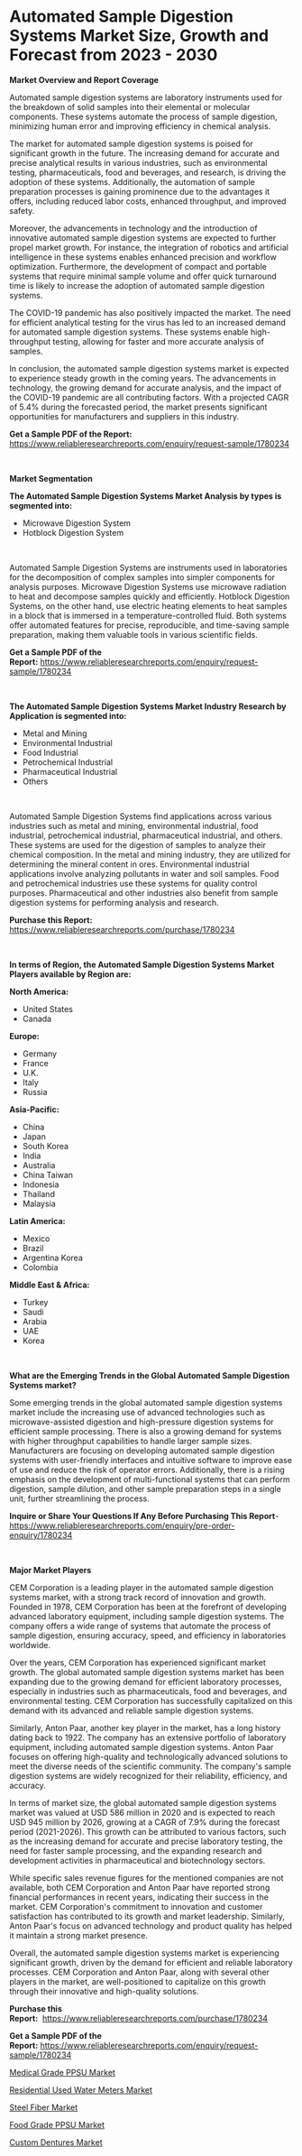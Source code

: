 <p><h1>Automated Sample Digestion Systems Market Size, Growth and Forecast from 2023 - 2030</h1></p><p><strong>Market Overview and Report Coverage</strong></p>
<p><p>Automated sample digestion systems are laboratory instruments used for the breakdown of solid samples into their elemental or molecular components. These systems automate the process of sample digestion, minimizing human error and improving efficiency in chemical analysis.</p><p>The market for automated sample digestion systems is poised for significant growth in the future. The increasing demand for accurate and precise analytical results in various industries, such as environmental testing, pharmaceuticals, food and beverages, and research, is driving the adoption of these systems. Additionally, the automation of sample preparation processes is gaining prominence due to the advantages it offers, including reduced labor costs, enhanced throughput, and improved safety.</p><p>Moreover, the advancements in technology and the introduction of innovative automated sample digestion systems are expected to further propel market growth. For instance, the integration of robotics and artificial intelligence in these systems enables enhanced precision and workflow optimization. Furthermore, the development of compact and portable systems that require minimal sample volume and offer quick turnaround time is likely to increase the adoption of automated sample digestion systems.</p><p>The COVID-19 pandemic has also positively impacted the market. The need for efficient analytical testing for the virus has led to an increased demand for automated sample digestion systems. These systems enable high-throughput testing, allowing for faster and more accurate analysis of samples.</p><p>In conclusion, the automated sample digestion systems market is expected to experience steady growth in the coming years. The advancements in technology, the growing demand for accurate analysis, and the impact of the COVID-19 pandemic are all contributing factors. With a projected CAGR of 5.4% during the forecasted period, the market presents significant opportunities for manufacturers and suppliers in this industry.</p></p>
<p><strong>Get a Sample PDF of the Report:</strong> <a href="https://www.reliableresearchreports.com/enquiry/request-sample/1780234">https://www.reliableresearchreports.com/enquiry/request-sample/1780234</a></p>
<p>&nbsp;</p>
<p><strong>Market Segmentation</strong></p>
<p><strong>The Automated Sample Digestion Systems Market Analysis by types is segmented into:</strong></p>
<p><ul><li>Microwave Digestion System</li><li>Hotblock Digestion System</li></ul></p>
<p>&nbsp;</p>
<p><p>Automated Sample Digestion Systems are instruments used in laboratories for the decomposition of complex samples into simpler components for analysis purposes. Microwave Digestion Systems use microwave radiation to heat and decompose samples quickly and efficiently. Hotblock Digestion Systems, on the other hand, use electric heating elements to heat samples in a block that is immersed in a temperature-controlled fluid. Both systems offer automated features for precise, reproducible, and time-saving sample preparation, making them valuable tools in various scientific fields.</p></p>
<p><strong>Get a Sample PDF of the Report:</strong>&nbsp;<a href="https://www.reliableresearchreports.com/enquiry/request-sample/1780234">https://www.reliableresearchreports.com/enquiry/request-sample/1780234</a></p>
<p>&nbsp;</p>
<p><strong>The Automated Sample Digestion Systems Market Industry Research by Application is segmented into:</strong></p>
<p><ul><li>Metal and Mining</li><li>Environmental Industrial</li><li>Food Industrial</li><li>Petrochemical Industrial</li><li>Pharmaceutical Industrial</li><li>Others</li></ul></p>
<p>&nbsp;</p>
<p><p>Automated Sample Digestion Systems find applications across various industries such as metal and mining, environmental industrial, food industrial, petrochemical industrial, pharmaceutical industrial, and others. These systems are used for the digestion of samples to analyze their chemical composition. In the metal and mining industry, they are utilized for determining the mineral content in ores. Environmental industrial applications involve analyzing pollutants in water and soil samples. Food and petrochemical industries use these systems for quality control purposes. Pharmaceutical and other industries also benefit from sample digestion systems for performing analysis and research.</p></p>
<p><strong>Purchase this Report:</strong>&nbsp; <a href="https://www.reliableresearchreports.com/purchase/1780234">https://www.reliableresearchreports.com/purchase/1780234</a></p>
<p>&nbsp;</p>
<p><strong>In terms of Region, the Automated Sample Digestion Systems Market Players available by Region are:</strong></p>
<p>
    <p> <strong> North America: </strong>
        <ul>
            <li>United States</li>
            <li>Canada</li>
        </ul>
        </p> 
    <p> <strong> Europe: </strong>
        <ul>
            <li>Germany</li>
            <li>France</li>
            <li>U.K.</li>
            <li>Italy</li>
            <li>Russia</li>
        </ul>
        </p> 
    <p> <strong> Asia-Pacific: </strong>
        <ul>
            <li>China</li>
            <li>Japan</li>
            <li>South Korea</li>
            <li>India</li>
            <li>Australia</li>
            <li>China Taiwan</li>
            <li>Indonesia</li>
            <li>Thailand</li>
            <li>Malaysia</li>
        </ul>
        </p> 
    <p> <strong> Latin America: </strong>
        <ul>
            <li>Mexico</li>
            <li>Brazil</li>
            <li>Argentina Korea</li>
            <li>Colombia</li>
        </ul>
        </p> 
    <p> <strong> Middle East & Africa: </strong>
        <ul>
            <li>Turkey</li>
            <li>Saudi</li>
            <li>Arabia</li>
            <li>UAE</li>
            <li>Korea</li>
        </ul>
    </p>
    </p>
<p>&nbsp;</p>
<p><strong>What are the Emerging Trends in the Global Automated Sample Digestion Systems market?</strong></p>
<p><p>Some emerging trends in the global automated sample digestion systems market include the increasing use of advanced technologies such as microwave-assisted digestion and high-pressure digestion systems for efficient sample processing. There is also a growing demand for systems with higher throughput capabilities to handle larger sample sizes. Manufacturers are focusing on developing automated sample digestion systems with user-friendly interfaces and intuitive software to improve ease of use and reduce the risk of operator errors. Additionally, there is a rising emphasis on the development of multi-functional systems that can perform digestion, sample dilution, and other sample preparation steps in a single unit, further streamlining the process.</p></p>
<p><strong>Inquire or Share Your Questions If Any Before Purchasing This Report</strong>- <a href="https://www.reliableresearchreports.com/enquiry/pre-order-enquiry/1780234">https://www.reliableresearchreports.com/enquiry/pre-order-enquiry/1780234</a></p>
<p>&nbsp;</p>
<p><strong>Major Market Players</strong></p>
<p><p>CEM Corporation is a leading player in the automated sample digestion systems market, with a strong track record of innovation and growth. Founded in 1978, CEM Corporation has been at the forefront of developing advanced laboratory equipment, including sample digestion systems. The company offers a wide range of systems that automate the process of sample digestion, ensuring accuracy, speed, and efficiency in laboratories worldwide.</p><p>Over the years, CEM Corporation has experienced significant market growth. The global automated sample digestion systems market has been expanding due to the growing demand for efficient laboratory processes, especially in industries such as pharmaceuticals, food and beverages, and environmental testing. CEM Corporation has successfully capitalized on this demand with its advanced and reliable sample digestion systems.</p><p>Similarly, Anton Paar, another key player in the market, has a long history dating back to 1922. The company has an extensive portfolio of laboratory equipment, including automated sample digestion systems. Anton Paar focuses on offering high-quality and technologically advanced solutions to meet the diverse needs of the scientific community. The company's sample digestion systems are widely recognized for their reliability, efficiency, and accuracy.</p><p>In terms of market size, the global automated sample digestion systems market was valued at USD 586 million in 2020 and is expected to reach USD 945 million by 2026, growing at a CAGR of 7.9% during the forecast period (2021-2026). This growth can be attributed to various factors, such as the increasing demand for accurate and precise laboratory testing, the need for faster sample processing, and the expanding research and development activities in pharmaceutical and biotechnology sectors.</p><p>While specific sales revenue figures for the mentioned companies are not available, both CEM Corporation and Anton Paar have reported strong financial performances in recent years, indicating their success in the market. CEM Corporation's commitment to innovation and customer satisfaction has contributed to its growth and market leadership. Similarly, Anton Paar's focus on advanced technology and product quality has helped it maintain a strong market presence.</p><p>Overall, the automated sample digestion systems market is experiencing significant growth, driven by the demand for efficient and reliable laboratory processes. CEM Corporation and Anton Paar, along with several other players in the market, are well-positioned to capitalize on this growth through their innovative and high-quality solutions.</p></p>
<p><strong>Purchase this Report:</strong>&nbsp;&nbsp;<a href="https://www.reliableresearchreports.com/purchase/1780234">https://www.reliableresearchreports.com/purchase/1780234</a></p>
<p></p>
<p><strong>Get a Sample PDF of the Report:</strong>&nbsp;<a href="https://www.reliableresearchreports.com/enquiry/request-sample/1780234">https://www.reliableresearchreports.com/enquiry/request-sample/1780234</a></p>
<p><p><a href="https://github.com/ruslanpoljakovrd177/Market-Research-Report-List-1/blob/main/medical-grade-ppsu-market.md">Medical Grade PPSU Market</a></p><p><a href="https://medium.com/@angelaarnold1941/residential-used-water-meters-market-size-reveals-the-best-marketing-channels-in-global-industry-8ecac5454270">Residential Used Water Meters Market</a></p><p><a href="https://medium.com/@judithhoffman05/steel-fiber-market-insights-into-market-cagr-market-trends-and-growth-strategies-50b0fe043edb">Steel Fiber Market</a></p><p><a href="https://github.com/grishafomin4852/Market-Research-Report-List-1/blob/main/food-grade-ppsu-market.md">Food Grade PPSU Market</a></p><p><a href="https://www.linkedin.com/pulse/custom-dentures-market-share-amp-new-trends-analysis-report-wykke/">Custom Dentures Market</a></p></p>